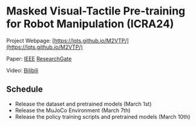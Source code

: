 # Masked Visual-Tactile Pre-training for Robot Manipulation (ICRA24)

Project Webpage: [https://lqts.github.io/M2VTP/](https://lqts.github.io/M2VTP/)

Paper: [IEEE](https://ieeexplore.ieee.org/document/10610933/) [ResearchGate](https://www.researchgate.net/publication/378067504_Masked_Visual-Tactile_Pre-training_for_Robot_Manipulation)

Video: [Bilibili](https://www.bilibili.com/video/BV1pqkyYyEnp/?spm_id_from=333.1387.homepage.video_card.click)

## Schedule
- Release the dataset and pretrained models (March 1st)
- Release the MuJoCo Environment (March 7th)
- Release the policy training scripts and pretrained models (March 10th)
